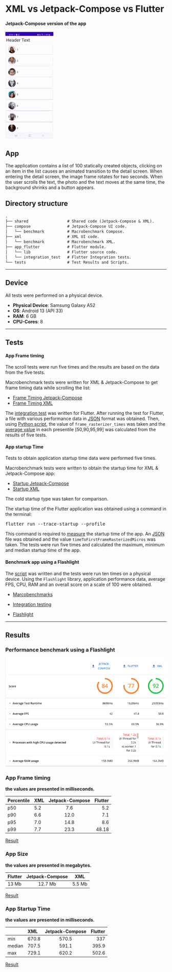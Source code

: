 # XML vs Jetpack-Compose vs Flutter

#### Jetpack-Compose version of the app

<img src="./screenshots/app.gif" width="150" alt="Jetpack-Version of the app/"/>

## App

The application contains a list of 100 statically created objects, clicking on an item in the list causes an animated transition to the detail screen.
When entering the detail screen, the image frame rotates for two seconds. When the user scrolls the text, the photo and the text
moves at the same time, the background shrinks and a button appears.
## Directory structure

    .
    ├── shared                 # Shared code (Jetpack-Compose & XML).
    ├── compose                # Jetpack-Compose UI code.
    │   └── benchmark          # Macrobenchmark Compose.
    ├── xml                    # XML UI code.
    │   └── benchmark          # Macrobenchmark XML.
    ├── app_flutter            # Flutter module.
    │   └── lib                # Flutter source code.
    │   └── integration_test   # Flutter Integration tests.
    └── tests                  # Test Results and Scripts.
---
## Device

All tests were performed on a physical device.

* **Physical Device**:  Samsung Galaxy A52
* **OS**:               Android 13 (API 33)
* **RAM**:              6 GB
* **CPU-Cores**:        8

---
## Tests
#### App Frame timing
The scroll tests were run five times and the results are based on the data from the five tests.

Macrobenchmark tests were written for XML & Jetpack-Compose to get frame timing data while scrolling the list: 
* [Frame Timing Jetpack-Compose](./compose/benchmark/src/main/java/com/example/benchmark/FrameTimingBenchmark.kt)
* [Frame Timing XML](./xml/benchmark/src/main/java/com/example/benchmark/FrameTimingBenchmark.kt)

The [integration test](./app_flutter/integration_test/scroll_trace_test.dart) was written for Flutter.
After running the test for Flutter, a file with various performance data in [JSON](./tests/list_scroll/flutter)
format was obtained. Then, using [Python script](./tests/percentile_script/script.py), the value of `frame_rasterizer_times` was taken and the [average value](./tests/percentile_script/results_from_script.png) in each presentile [50,90,95,99] was calculated from the results of five tests.

#### App startup Time
Tests to obtain application startup time data were performed five times.

Macrobenchmark tests were written to obtain the startup time for XML & Jetpack-Compose app:
* [Startup Jetpack-Compose](./compose/benchmark/src/main/java/com/example/benchmark/StartupBenchmark.kt)
* [Startup XML](./xml/benchmark/src/main/java/com/example/benchmark/StartupBenchmark.kt)

The cold startup type was taken for comparison.

The startup time of the Flutter application was obtained using a command in the terminal:
<pre>
flutter run --trace-startup --profile
</pre>
This command is required to [measure](https://docs.flutter.dev/testing/debugging#measuring-app-startup-time) the startup time of the app.
An [JSON](tests/app_startup_iter_5/flutter_startup_5_iter) file was obtained and the value `timeToFirstFrameRasterizedMicros` was taken. The tests were run five times and calculated the
maximum, minimum and median startup time of the app.

#### Benchmark app using a Flashlight

The [script](./tests/app_interaction_script/script.ts) was written and the tests were run ten times on a physical device.
Using the `Flashlight` library, application performance data, average FPS, CPU, RAM and an overall score on a scale of 100 were obtained.

* [Marcobenchmarks](https://developer.android.com/topic/performance/benchmarking/macrobenchmark-overview)

* [Integration testing](https://docs.flutter.dev/testing/integration-tests)

* [Flashlight](https://github.com/bamlab/flashlight)

---

## Results

### Performance benchmark using a Flashlight

<img alt="flashlight benchmarks" src="screenshots/comparison.png" title="Performance Benchmark"/>


### App Frame timing

**the values are presented in milliseconds.**

| Percentile | XML | Jetpack-Compose | Flutter |
|:-----------|:----|:---------------:|--------:|
| p50        | 5.2 |       7.6       |     5.2 |
| p90        | 6.6 |      12.0       |     7.1 |
| p95        | 7.0 |      14.8       |     8.6 |
| p99        | 7.7 |      23.3       |   48.18 |

[Result](./tests/list_scroll)

### App Size

**the values are presented in megabytes.**


| Flutter |  Jetpack-Compose  | XML    |
|---------|:-----------------:|--------|
| 13 Mb   |      12.7 Mb      | 5.5 Mb |

[Result](./tests/app_size)

### App Startup Time

**the values are presented in milliseconds.**

|        | XML   | Jetpack-Compose | Flutter |
|:-------|:------|:---------------:|--------:|
| min    | 670.8 |      570.5      |     337 |
| median | 707.5 |      591.1      |   395.9 |
| max    | 729.1 |      620.2      |   502.6 |

[Result](./tests/app_startup_iter_5)




